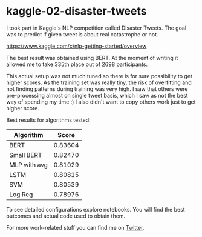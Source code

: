 # kaggle-02-disaster-tweets

I took part in Kaggle's NLP competition called Disaster Tweets. The goal was to predict if given tweet is about real catastrophe or not.

https://www.kaggle.com/c/nlp-getting-started/overview

The best result was obtained using BERT. At the moment of writing it allowed me to take 335th place out of 2698 participants. 

This actual setup was not much tuned so there is for sure possibility to get higher scores. As the training set was really tiny, the risk of overfitting and not finding patterns during training was very high. I saw that others were pre-processing almost on single tweet basis, which I saw as not the best way of spending my time :) I also didn't want to copy others work just to get higher score.

Best results for algorithms tested:

| Algorithm     | Score        |
| ------------- |:------------:|
| BERT          | 0.83604      | 
| Small BERT    | 0.82470      |
| MLP with avg  | 0.81029      |
| LSTM          | 0.80815      |
| SVM           | 0.80539      |
| Log Reg       | 0.78976      |

To see detailed configurations explore notebooks. You will find the best outcomes and actual code used to obtain them.

For more work-related stuff you can find me on [Twitter](https://twitter.com/MikolajKania). 